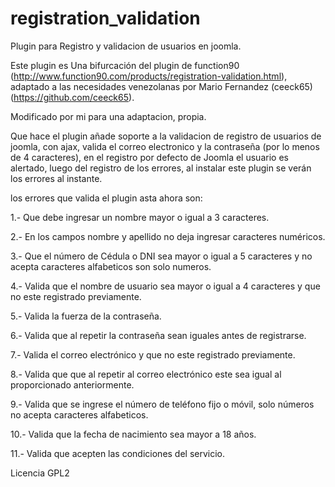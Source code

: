 registration_validation
=======================

Plugin para Registro y validacion de usuarios en joomla.

Este plugin es Una bifurcación del plugin de function90 (http://www.function90.com/products/registration-validation.html), adaptado a las necesidades venezolanas por Mario Fernandez (ceeck65)(https://github.com/ceeck65).

Modificado por mi para una adaptacion, propia.

Que hace el plugin añade soporte a la validacion de registro de usuarios de joomla, con ajax, valida el correo electronico y la contraseña (por lo menos de 4 caracteres), en el registro por defecto de Joomla el usuario es alertado, luego del registro de los errores, al instalar este plugin se verán los errores al instante.

los errores que valida el plugin asta ahora son:

1.- Que debe ingresar un nombre mayor o igual a 3 caracteres.

2.- En  los campos nombre y apellido no deja ingresar caracteres numéricos.

3.- Que el número de Cédula o DNI sea mayor o igual a 5 caracteres y no acepta caracteres alfabeticos son solo numeros.

4.- Valida que el nombre de usuario sea mayor o igual a 4 caracteres y que no este registrado previamente.

5.- Valida la fuerza de la contraseña.

6.- Valida que al repetir la contraseña sean iguales antes de registrarse.

7.- Valida el correo electrónico y que no este registrado previamente.

8.- Valida que que al repetir al correo electrónico este sea igual al proporcionado anteriormente.

9.- Valida que se ingrese el número de teléfono fijo o móvil, solo números no acepta caracteres alfabeticos.

10.- Valida que la fecha de nacimiento sea mayor a 18 años.

11.- Valida que acepten las condiciones del servicio.


Licencia GPL2
